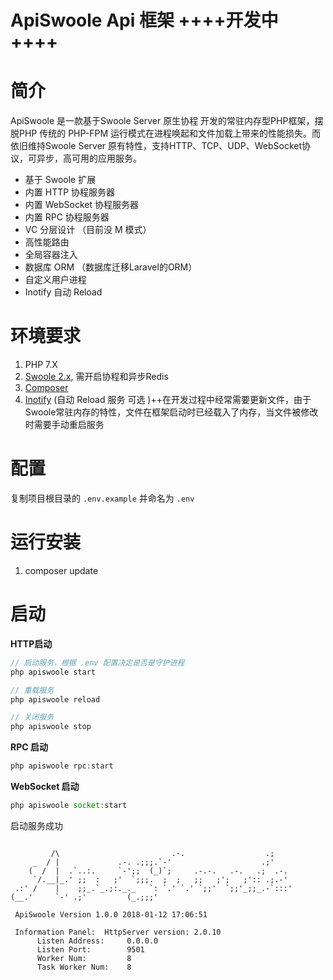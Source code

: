 # ApiSwoole Api 框架 ++++开发中++++
# 简介
ApiSwoole 是一款基于Swoole Server 原生协程 开发的常驻内存型PHP框架，摆脱PHP 传统的 PHP-FPM 运行模式在进程唤起和文件加载上带来的性能损失。而依旧维持Swoole Server 原有特性，支持HTTP、TCP、UDP、WebSocket协议，可异步，高可用的应用服务。

- 基于 Swoole 扩展
- 内置 HTTP 协程服务器
- 内置 WebSocket 协程服务器
- 内置 RPC 协程服务器
- VC 分层设计 （目前没 M 模式）
- 高性能路由
- 全局容器注入
- 数据库 ORM （数据库迁移Laravel的ORM）
- 自定义用户进程
- Inotify 自动 Reload


# 环境要求
1. PHP 7.X
2. [Swoole 2.x](https://www.swoole.com/), 需开启协程和异步Redis
4. [Composer](https://getcomposer.org/)
5. [Inotify](https://pecl.php.net/package/inotify) (自动 Reload 服务 可选 )++在开发过程中经常需要更新文件，由于Swoole常驻内存的特性，文件在框架启动时已经载入了内存，当文件被修改时需要手动重启服务


# 配置

复制项目根目录的 `.env.example` 并命名为 `.env`


# 运行安装 

1. composer update

# 启动

**HTTP启动**

```php
// 启动服务，根据 .env 配置决定是否是守护进程
php apiswoole start

// 重载服务
php apiswoole reload

// 关闭服务
php apiswoole stop

```

**RPC 启动**
```php
php apiswoole rpc:start
```

**WebSocket 启动**
```php
php apiswoole socket:start
```

启动服务成功

```

         /\                         .-.                  .;
     _  / |             .-. .;;;.`-'                    .;'
    (  /  |  .`..:.     `-';;  (_)`;     .-.-.   .-.   .;  .-.
     `/.__|_.' ;;  :   ;'  `;;;.  ;  ;   ;;   ;';   ;':: .;.-'
 .:' /    |    ;;_.`_.;:._._   `: `.' `.' `;;'  `;;'_;;_.-`:::'
(__.'     `-' .;'         (_.;;;'

 ApiSwoole Version 1.0.0 2018-01-12 17:06:51

 Information Panel:  HttpServer version: 2.0.10
      Listen Address:     0.0.0.0
      Listen Port:        9501
      Worker Num:         8
      Task Worker Num:    8


```



